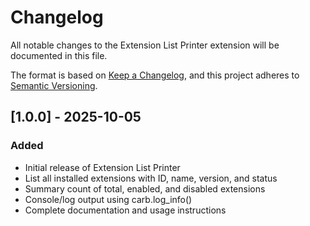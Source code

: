 # Changelog

All notable changes to the Extension List Printer extension will be documented in this file.

The format is based on [Keep a Changelog](https://keepachangelog.com/en/1.0.0/),
and this project adheres to [Semantic Versioning](https://semver.org/spec/v2.0.0.html).

## [1.0.0] - 2025-10-05

### Added
- Initial release of Extension List Printer
- List all installed extensions with ID, name, version, and status
- Summary count of total, enabled, and disabled extensions
- Console/log output using carb.log_info()
- Complete documentation and usage instructions
